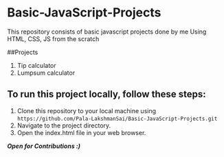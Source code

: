 # Basic-JavaScript-Projects
This repository consists of basic javascript projects done by me Using HTML, CSS, JS from the scratch

##Projects
1. Tip calculator
2. Lumpsum calculator

## To run this project locally, follow these steps:

1. Clone this repository to your local machine using `https://github.com/Pala-LakshmanSai/Basic-JavaScript-Projects.git`
2. Navigate to the project directory.
3. Open the index.html file in your web browser.

 ***Open for Contributions :)***
  
